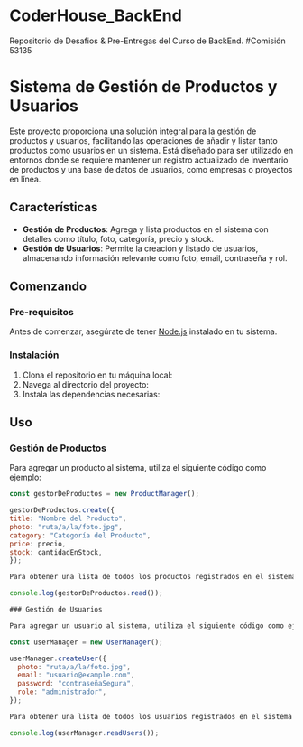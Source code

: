 # CoderHouse_BackEnd
 Repositorio de Desafios & Pre-Entregas del Curso de BackEnd. #Comisión 53135
# Sistema de Gestión de Productos y Usuarios

Este proyecto proporciona una solución integral para la gestión de productos y usuarios, facilitando las operaciones de añadir y listar tanto productos como usuarios en un sistema. Está diseñado para ser utilizado en entornos donde se requiere mantener un registro actualizado de inventario de productos y una base de datos de usuarios, como empresas o proyectos en línea.

## Características

- **Gestión de Productos**: Agrega y lista productos en el sistema con detalles como título, foto, categoría, precio y stock.
- **Gestión de Usuarios**: Permite la creación y listado de usuarios, almacenando información relevante como foto, email, contraseña y rol.

## Comenzando

### Pre-requisitos

Antes de comenzar, asegúrate de tener [Node.js](https://nodejs.org/) instalado en tu sistema.

### Instalación

1. Clona el repositorio en tu máquina local:
2. Navega al directorio del proyecto:
3. Instala las dependencias necesarias:


## Uso

### Gestión de Productos

Para agregar un producto al sistema, utiliza el siguiente código como ejemplo:

```javascript
const gestorDeProductos = new ProductManager();

gestorDeProductos.create({
title: "Nombre del Producto",
photo: "ruta/a/la/foto.jpg",
category: "Categoría del Producto",
price: precio,
stock: cantidadEnStock,
});

Para obtener una lista de todos los productos registrados en el sistema:

console.log(gestorDeProductos.read());

### Gestión de Usuarios

Para agregar un usuario al sistema, utiliza el siguiente código como ejemplo:

const userManager = new UserManager();

userManager.createUser({
  photo: "ruta/a/la/foto.jpg",
  email: "usuario@example.com",
  password: "contraseñaSegura",
  role: "administrador",
});

Para obtener una lista de todos los usuarios registrados en el sistema:

console.log(userManager.readUsers());

